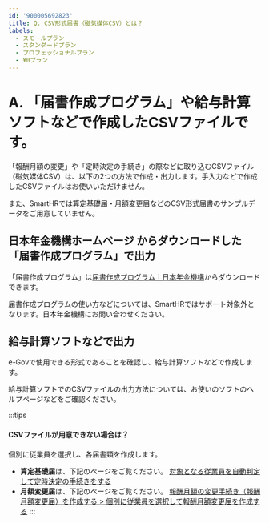 ```yaml
---
id: '900005692823'
title: Q. CSV形式届書（磁気媒体CSV）とは？
labels:
  - スモールプラン
  - スタンダードプラン
  - プロフェッショナルプラン
  - ¥0プラン
---
```

# A. 「届書作成プログラム」や給与計算ソフトなどで作成したCSVファイルです。

「報酬月額の変更」や「定時決定の手続き」の際などに取り込むCSVファイル（磁気媒体CSV）は、以下の2つの方法で作成・出力します。手入力などで作成したCSVファイルはお使いいただけません。

また、SmartHRでは算定基礎届・月額変更届などのCSV形式届書のサンプルデータをご用意していません。

## 日本年金機構ホームページ からダウンロードした「届書作成プログラム」で出力

「届書作成プログラム」は[届書作成プログラム｜日本年金機構](https://www.nenkin.go.jp/denshibenri/program/program.html "https://www.nenkin.go.jp/denshibenri/program/program.html")からダウンロードできます。

届書作成プログラムの使い方などについては、SmartHRではサポート対象外となります。日本年金機構にお問い合わせください。

## 給与計算ソフトなどで出力

e-Govで使用できる形式であることを確認し、給与計算ソフトなどで作成します。

給与計算ソフトでのCSVファイルの出力方法については、お使いのソフトのヘルプページなどをご確認ください。

:::tips
#### CSVファイルが用意できない場合は？
個別に従業員を選択し、各届書類を作成します。
- **算定基礎届**は、下記のページをご覧ください。
[対象となる従業員を自動判定して定時決定の手続きをする](https://knowledge.smarthr.jp/hc/ja/articles/360026265793)
- **月額変更届**は、下記のページをご覧ください。
[報酬月額の変更手続き（報酬月額変更届）を作成する > 個別に従業員を選択して報酬月額変更届を作成する](https://knowledge.smarthr.jp/hc/ja/articles/360039512254)
:::
